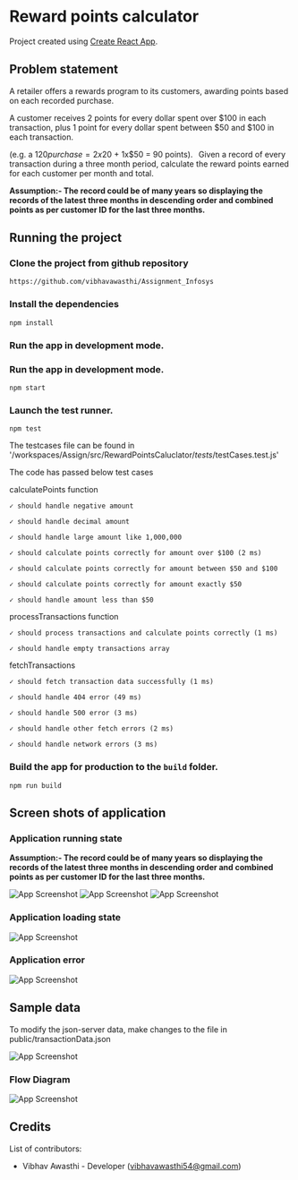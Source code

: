 # Reward points calculator

Project created using [Create React App](https://github.com/facebook/create-react-app).

## Problem statement

A retailer offers a rewards program to its customers, awarding points based on each recorded purchase.  

A customer receives 2 points for every dollar spent over $100 in each transaction, plus 1 point for every dollar spent between $50 and $100 in each transaction. 

(e.g. a $120 purchase = 2x$20 + 1x$50 = 90 points). 
  
Given a record of every transaction during a three month period, calculate the reward points earned for each customer per month and total. 

**Assumption:- The record could be of many years so displaying the records of the latest three months in descending order and combined points as per customer ID for the last three months.**

## Running the project

### Clone the project from github repository

`https://github.com/vibhavawasthi/Assignment_Infosys`

### Install the dependencies

`npm install`

### Run the app in development mode.

### Run the app in development mode.

`npm start`

### Launch the test runner.

`npm test`

The testcases file can be found in '/workspaces/Assign/src/RewardPointsCaluclator/_tests_/testCases.test.js'

 The code has passed below test cases

calculatePoints function

    ✓ should handle negative amount
    
    ✓ should handle decimal amount
    
    ✓ should handle large amount like 1,000,000
    
    ✓ should calculate points correctly for amount over $100 (2 ms)
    
    ✓ should calculate points correctly for amount between $50 and $100

    ✓ should calculate points correctly for amount exactly $50
    
    ✓ should handle amount less than $50
    
  processTransactions function
  
    ✓ should process transactions and calculate points correctly (1 ms)
    
    ✓ should handle empty transactions array
  fetchTransactions
  
    ✓ should fetch transaction data successfully (1 ms)
    
    ✓ should handle 404 error (49 ms)
    
    ✓ should handle 500 error (3 ms)
    
    ✓ should handle other fetch errors (2 ms)
    
    ✓ should handle network errors (3 ms)
    
### Build the app for production to the `build` folder.

`npm run build`

## Screen shots of application

### Application running state

**Assumption:- The record could be of many years so displaying the records of the latest three months in descending order and combined points as per customer ID for the last three months.**

![App Screenshot](https://drive.google.com/uc?export=view&id=1yLyPxdC7PHHoK83kJaPXGP7DPaTLJIqJ)
![App Screenshot](https://drive.google.com/uc?export=view&id=1ygGe4NAGDnbBc8efQJLu-oXLD6L-mUXv)
![App Screenshot](https://drive.google.com/uc?export=view&id=1-1hF5Kazc9nstZ8ZWP0T-hYqpmIZp6Yi)


### Application loading state

![App Screenshot](https://drive.google.com/uc?export=view&id=1VHHDyIor65M3wWUaE2ls_RYtZ5P1iO2X)

### Application error 

![App Screenshot](https://drive.google.com/uc?export=view&id=1wQAwnY08F9VcGfSqO3i804NpK64QeJi3)

## Sample data

To modify the json-server data, make changes to the file in public/transactionData.json

![App Screenshot](https://drive.google.com/uc?export=view&id=1Xpvkbc5DTyCpvDRtnIykszuI66WyMjM7)

### Flow Diagram
![App Screenshot](https://drive.google.com/uc?export=view&id=1CJqXOA0MNgqJiPn_l3-BgXZLNo4kwUdj)


## Credits
List of contributors:
- Vibhav Awasthi - Developer (vibhavawasthi54@gmail.com)
